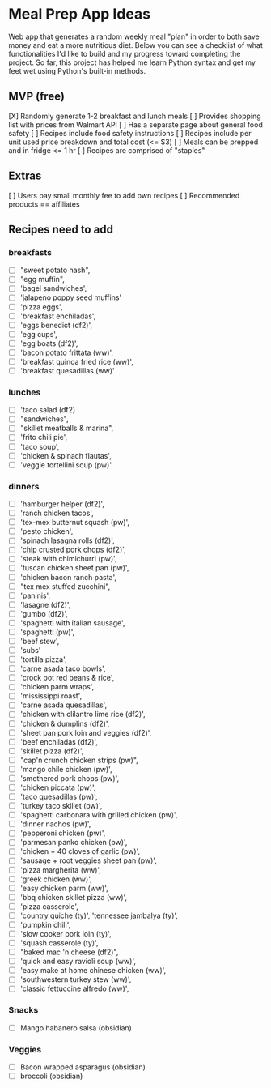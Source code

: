 # Meal Prep App Ideas

Web app that generates a random weekly meal "plan" in order to both save money and eat a more nutritious diet. Below you can see a checklist of what functionalities I'd like to build and my progress toward completing the project. So far, this project has helped me learn Python syntax and get my feet wet using Python's built-in methods.

## MVP (free)

[X] Randomly generate 1-2 breakfast and lunch meals
[ ] Provides shopping list with prices from Walmart API
[ ] Has a separate page about general food safety
[ ] Recipes include food safety instructions
[ ] Recipes include per unit used price breakdown and total cost (<= $3)
[ ] Meals can be prepped and in fridge <= 1 hr
[ ] Recipes are comprised of "staples"

## Extras

[ ] Users pay small monthly fee to add own recipes
[ ] Recommended products == affiliates

## Recipes need to add

### breakfasts

- [ ] "sweet potato hash",
- [ ] "egg muffin",
- [ ] 'bagel sandwiches',
- [ ] 'jalapeno poppy seed muffins'
- [ ] 'pizza eggs',
- [ ] 'breakfast enchiladas',
- [ ] 'eggs benedict (df2)',
- [ ] 'egg cups',
- [ ] 'egg boats (df2)',
- [ ] 'bacon potato frittata (ww)',
- [ ] 'breakfast quinoa fried rice (ww)',
- [ ] 'breakfast quesadillas (ww)'

### lunches

- [ ] 'taco salad (df2)
- [ ] "sandwiches",
- [ ] "skillet meatballs & marina",
- [ ] 'frito chili pie',
- [ ] 'taco soup',
- [ ] 'chicken & spinach flautas',
- [ ] 'veggie tortellini soup (pw)'

### dinners

- [ ] 'hamburger helper (df2)',
- [ ] 'ranch chicken tacos',
- [ ] 'tex-mex butternut squash (pw)',
- [ ] 'pesto chicken',
- [ ] 'spinach lasagna rolls (df2)',
- [ ] 'chip crusted pork chops (df2)',
- [ ] 'steak with chimichurri (pw)',
- [ ] 'tuscan chicken sheet pan (pw)',
- [ ] 'chicken bacon ranch pasta',
- [ ] "tex mex stuffed zucchini",
- [ ] 'paninis',
- [ ] 'lasagne (df2)',
- [ ] 'gumbo (df2)',
- [ ] 'spaghetti with italian sausage',
- [ ] 'spaghetti (pw)',
- [ ] 'beef stew',
- [ ] 'subs'
- [ ] 'tortilla pizza',
- [ ] 'carne asada taco bowls',
- [ ] 'crock pot red beans & rice',
- [ ] 'chicken parm wraps',
- [ ] 'mississippi roast',
- [ ] 'carne asada quesadillas',
- [ ] 'chicken with clilantro lime rice (df2)',
- [ ] 'chicken & dumplins (df2)',
- [ ] 'sheet pan pork loin and veggies (df2)',
- [ ] 'beef enchiladas (df2)',
- [ ] 'skillet pizza (df2)',
- [ ] "cap'n crunch chicken strips (pw)",
- [ ] 'mango chile chicken (pw)',
- [ ] 'smothered pork chops (pw)',
- [ ] 'chicken piccata (pw)',
- [ ] 'taco quesadillas (pw)',
- [ ] 'turkey taco skillet (pw)',
- [ ] 'spaghetti carbonara with grilled chicken (pw)',
- [ ] 'dinner nachos (pw)',
- [ ] 'pepperoni chicken (pw)',
- [ ] 'parmesan panko chicken (pw)',
- [ ] 'chicken + 40 cloves of garlic (pw)',
- [ ] 'sausage + root veggies sheet pan (pw)',
- [ ] 'pizza margherita (ww)',
- [ ] 'greek chicken (ww)',
- [ ] 'easy chicken parm (ww)',
- [ ] 'bbq chicken skillet pizza (ww)',
- [ ] 'pizza casserole',
- [ ] 'country quiche (ty)',
'tennessee jambalya (ty)',
- [ ] 'pumpkin chili',
- [ ] 'slow cooker pork loin (ty)',
- [ ] 'squash casserole (ty)',
- [ ] "baked mac 'n cheese (df2)",
- [ ] 'quick and easy ravioli soup (ww)',
- [ ] 'easy make at home chinese chicken (ww)',
- [ ] 'southwestern turkey stew (ww)',
- [ ] 'classic fettuccine alfredo (ww)',

### Snacks

- [ ] Mango habanero salsa (obsidian)

### Veggies

- [ ] Bacon wrapped asparagus (obsidian)
- [ ] broccoli (obsidian)
